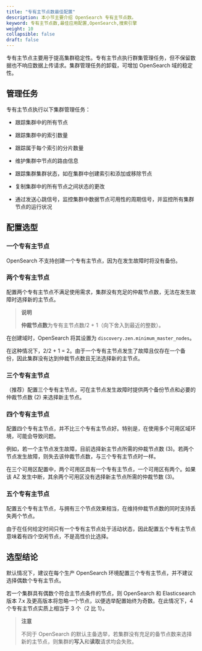 ```yaml
---
title: "专有主节点数最佳配置"
description: 本小节主要介绍 OpenSearch 专有主节点数。 
keyword: 专有主节点数,最佳应用配置,OpenSearch,搜索引擎
weight: 10
collapsible: false
draft: false
---
```



专有主节点主要用于提高集群稳定性。专有主节点执行群集管理任务，但不保留数据也不响应数据上传请求。集群管理任务的卸载，可增加 OpenSearch 域的稳定性。

## 管理任务

专有主节点执行以下集群管理任务：

- 跟踪集群中的所有节点

- 跟踪集群中的索引数量

- 跟踪属于每个索引的分片数量

- 维护集群中节点的路由信息

- 跟踪集群集群状态，如在集群中创建索引和添加或移除节点

- 复制集群中的所有节点之间状态的更改

- 通过发送心跳信号，监控集群中数据节点可用性的周期信号，并监控所有集群节点的运行状况

## 配置选型

### 一个专有主节点

OpenSearch 不支持创建一个专有主节点，因为在发生故障时将没有备份。

### 两个专有主节点

配置两个专有主节点不满足使用需求，集群没有充足的仲裁节点数，无法在发生故障时选择新的主节点。

> **说明**
> 
> **仲裁节点数**为专有主节点数/2 + 1（向下舍入到最近的整数）。

在创建域时，OpenSearch 将其设置为 `discovery.zen.minimum_master_nodes`。

在这种情况下，2/2 + 1 = 2。由于一个专有主节点发生了故障且仅存在一个备份，因此集群没有达到仲裁节点数且无法选择新的主节点。

### 三个专有主节点

（推荐）配置三个专有主节点，可在主节点发生故障时提供两个备份节点和必要的仲裁节点数 (2) 来选择新主节点。

### 四个专有主节点

配置四个专有主节点，并不比三个专有主节点好。特别是，在使用多个可用区域环境，可能会导致问题。

例如，若一个主节点发生故障，目前选择新主节点所需的仲裁节点数 (3)。若两个节点发生故障，则失去该仲裁节点数，与三个专有主节点时一样。

在三个可用区配置中，两个可用区具有一个专有主节点，一个可用区有两个。如果该 AZ 发生中断，其余两个可用区没有选择新主节点所需的仲裁节数 (3)。

### 五个专有主节点

配置五个专有主节点，与拥有三个节点效果相当，在维持仲裁节点数的同时支持丢失两个节点。

由于在任何给定时间只有一个专有主节点处于活动状态，因此配置五个专有主节点意味着有四个空闲节点，不是高性价比选择。

## 选型结论

默认情况下，建议在每个生产 OpenSearch 环境配置三个专有主节点，并不建议选择偶数个专有主节点。

若一个集群具有偶数个符合主节点条件的节点，则 OpenSearch 和 Elasticsearch 版本 7.x 及更高版本将忽略一个节点，以便选举配置始终为奇数。在此情况下，4 个专有主节点实质上相当于 3 个（2 比 1）。

> **注意**
> 
> 不同于 OpenSearch 的默认主备选举，若集群没有充足的备节点数来选择新的主节点，则集群的**写入**和**读取**请求均会失败。
